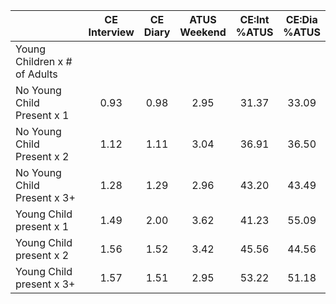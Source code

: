 
|                      | CE<br>Interview |  CE<br>Diary | ATUS<br>Weekend | CE:Int<br>%ATUS | CE:Dia<br>%ATUS |
| -------------------- | :----------: | :----------: | :----------: | :----------: | :----------: |
| Young Children x # of Adults |              |              |              |              |              |
| No Young Child Present x 1 |         0.93 |         0.98 |         2.95 |        31.37 |        33.09 |
| No Young Child Present x 2 |         1.12 |         1.11 |         3.04 |        36.91 |        36.50 |
| No Young Child Present x 3+ |         1.28 |         1.29 |         2.96 |        43.20 |        43.49 |
| Young Child present x 1 |         1.49 |         2.00 |         3.62 |        41.23 |        55.09 |
| Young Child present x 2 |         1.56 |         1.52 |         3.42 |        45.56 |        44.56 |
| Young Child present x 3+ |         1.57 |         1.51 |         2.95 |        53.22 |        51.18 |

